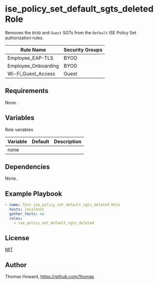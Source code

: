 # ise_policy_set_default_sgts_deleted Role

Removes the `BYOD` and `Guest` SGTs from the `Default` ISE Policy Set authorization rules.

| Rule Name           | Security Groups |
| ------------------- | --------------- |
| Employee_EAP-TLS    | BYOD |
| Employee_Onboarding | BYOD |
| Wi-Fi_Guest_Access  | Guest |

## Requirements

None.

## Variables

Role variables

| Variable | Default | Description |
| -------- | ------- | ----------- |
| none     |         |             |

## Dependencies

None.

## Example Playbook

```yaml
- name: Test ise_policy_set_default_sgts_deleted Role 
  hosts: localhost
  gather_facts: no
  roles:
    - ise_policy_set_default_sgts_deleted
```

## License

[MIT](https://mit-license.org/)

## Author

Thomas Howard, <https://github.com/1homas>
